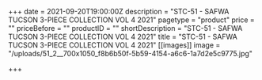 +++
date = 2021-09-20T19:00:00Z
description = "STC-51 - SAFWA TUCSON 3-PIECE COLLECTION VOL 4 2021"
pagetype = "product"
price = ""
priceBefore = ""
productID = ""
shortDescription = "STC-51 - SAFWA TUCSON 3-PIECE COLLECTION VOL 4 2021"
title = "STC-51 - SAFWA TUCSON 3-PIECE COLLECTION VOL 4 2021"
[[images]]
image = "/uploads/51_2__700x1050_f8b6b50f-5b59-4154-a6c6-1a7d2e5c9775.jpg"

+++
